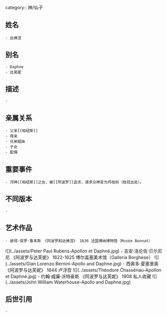 category:: 神/仙子
## 姓名
	- 达佛涅
## 别名
	- Daphne
	- 达芙妮
## 描述
	-
## 亲属关系
	- 父亲[[柏纽斯]]
	- 母亲
	- 兄弟姐妹
	- 子女
	- 配偶
## 重要事件
	- 河神[[柏纽斯]]之女，被[[阿波罗]]追求，请求众神变为月桂树（桂冠出处）。
## 不同版本
	-
## 艺术作品
	- 彼得·保罗·鲁本斯 《阿波罗和达佛涅》 1636 法国博纳博物馆（Musée Bonnat）
 ![](../assets/Peter Paul Rubens-Apollon et Daphné.jpg)
	- 吉安·洛伦佐·贝尔尼尼 《阿波罗与达芙妮》 1622-1625 博尔盖塞美术馆（Galleria Borghese）
 ![](../assets/Gian Lorenzo Bernini-Apollo and Daphne.jpg)
	- 西奥多·夏塞里奥 《阿波罗与达芙妮》 1844 卢浮宫
 ![](../assets/Théodore Chassériau-Apollon et Daphné.jpg)
	- 约翰·威廉·沃特豪斯 《阿波罗与达芙妮》 1908 私人收藏
 ![](../assets/John William Waterhouse-Apollo and Daphne.jpg)
## 后世引用
	-
